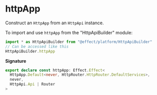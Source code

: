 # httpApp

Construct an `HttpApp` from an `HttpApi` instance.

To import and use `httpApp` from the "HttpApiBuilder" module:

```ts
import * as HttpApiBuilder from "@effect/platform/HttpApiBuilder"
// Can be accessed like this
HttpApiBuilder.httpApp
```

**Signature**

```ts
export declare const httpApp: Effect.Effect<
  HttpApp.Default<never, HttpRouter.HttpRouter.DefaultServices>,
  never,
  HttpApi.Api | Router
>
```
